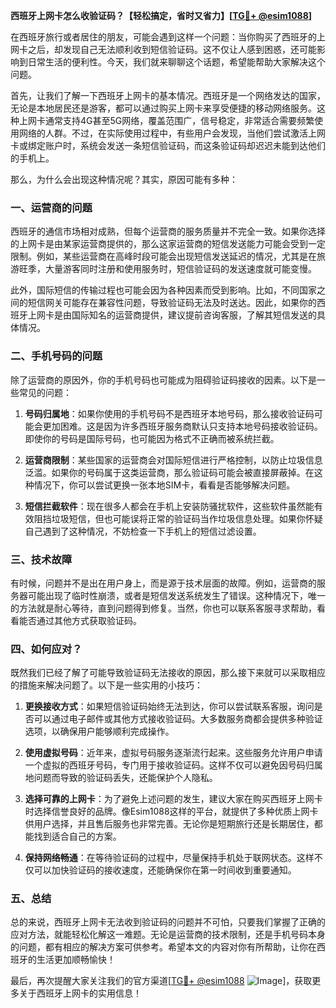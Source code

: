 **西班牙上网卡怎么收验证码？【轻松搞定，省时又省力】[[TG💪+ @esim1088](https://t.me/s/esim1088)]**

在西班牙旅行或者居住的朋友，可能会遇到这样一个问题：当你购买了西班牙的上网卡之后，却发现自己无法顺利收到短信验证码。这不仅让人感到困惑，还可能影响到日常生活的便利性。今天，我们就来聊聊这个话题，希望能帮助大家解决这个问题。

首先，让我们了解一下西班牙上网卡的基本情况。西班牙是一个网络发达的国家，无论是本地居民还是游客，都可以通过购买上网卡来享受便捷的移动网络服务。这种上网卡通常支持4G甚至5G网络，覆盖范围广，信号稳定，非常适合需要频繁使用网络的人群。不过，在实际使用过程中，有些用户会发现，当他们尝试激活上网卡或绑定账户时，系统会发送一条短信验证码，而这条验证码却迟迟未能到达他们的手机上。

那么，为什么会出现这种情况呢？其实，原因可能有多种：

### 一、运营商的问题

西班牙的通信市场相对成熟，但每个运营商的服务质量并不完全一致。如果你选择的上网卡是由某家运营商提供的，那么这家运营商的短信发送能力可能会受到一定限制。例如，某些运营商在高峰时段可能会出现短信发送延迟的情况，尤其是在旅游旺季，大量游客同时注册和使用服务时，短信验证码的发送速度就可能变慢。

此外，国际短信的传输过程也可能会因为各种因素而受到影响。比如，不同国家之间的短信网关可能存在兼容性问题，导致验证码无法及时送达。因此，如果你的西班牙上网卡是由国际知名的运营商提供，建议提前咨询客服，了解其短信发送的具体情况。

### 二、手机号码的问题

除了运营商的原因外，你的手机号码也可能成为阻碍验证码接收的因素。以下是一些常见的问题：

1. **号码归属地**：如果你使用的手机号码不是西班牙本地号码，那么接收验证码可能会更加困难。这是因为许多西班牙服务商默认只支持本地号码接收验证码。即使你的号码是国际号码，也可能因为格式不正确而被系统拦截。
   
2. **运营商限制**：某些国家的运营商会对国际短信进行严格控制，以防止垃圾信息泛滥。如果你的号码属于这类运营商，那么验证码可能会被直接屏蔽掉。在这种情况下，你可以尝试更换一张本地SIM卡，看看是否能够解决问题。

3. **短信拦截软件**：现在很多人都会在手机上安装防骚扰软件，这些软件虽然能有效阻挡垃圾短信，但也可能误将正常的验证码当作垃圾信息处理。如果你怀疑自己遇到了这种情况，不妨检查一下手机上的短信过滤设置。

### 三、技术故障

有时候，问题并不是出在用户身上，而是源于技术层面的故障。例如，运营商的服务器可能出现了临时性崩溃，或者是短信发送系统发生了错误。这种情况下，唯一的方法就是耐心等待，直到问题得到修复。当然，你也可以联系客服寻求帮助，看看能否通过其他方式获取验证码。

### 四、如何应对？

既然我们已经了解了可能导致验证码无法接收的原因，那么接下来就可以采取相应的措施来解决问题了。以下是一些实用的小技巧：

1. **更换接收方式**：如果短信验证码始终无法到达，你可以尝试联系客服，询问是否可以通过电子邮件或其他方式接收验证码。大多数服务商都会提供多种验证选项，以确保用户能够顺利完成操作。

2. **使用虚拟号码**：近年来，虚拟号码服务逐渐流行起来。这些服务允许用户申请一个虚拟的西班牙号码，专门用于接收验证码。这样不仅可以避免因号码归属地问题而导致的验证码丢失，还能保护个人隐私。

3. **选择可靠的上网卡**：为了避免上述问题的发生，建议大家在购买西班牙上网卡时选择信誉良好的品牌。像Esim1088这样的平台，就提供了多种优质上网卡供用户选择，并且售后服务也非常完善。无论你是短期旅行还是长期居住，都能找到适合自己的方案。

4. **保持网络畅通**：在等待验证码的过程中，尽量保持手机处于联网状态。这样不仅可以加快验证码的接收速度，还能确保你在第一时间收到重要通知。

### 五、总结

总的来说，西班牙上网卡无法收到验证码的问题并不可怕，只要我们掌握了正确的应对方法，就能轻松化解这一难题。无论是运营商的技术限制，还是手机号码本身的问题，都有相应的解决方案可供参考。希望本文的内容对你有所帮助，让你在西班牙的生活更加顺畅愉快！

最后，再次提醒大家关注我们的官方渠道[[TG💪+ @esim1088](https://t.me/s/esim1088) ![Image](https://i.postimg.cc/4NQfJmqS/Snipaste-2025-05-13-00-14-12.png)]，获取更多关于西班牙上网卡的实用信息！